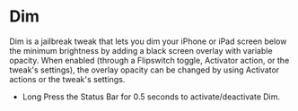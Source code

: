 Dim
===

Dim is a jailbreak tweak that lets you dim your iPhone or iPad screen below the minimum brightness by adding a black screen overlay with variable opacity. When enabled (through a Flipswitch toggle, Activator action, or the tweak's settings), the overlay opacity can be changed by using Activator actions or the tweak's settings.

- Long Press the Status Bar for 0.5 seconds to activate/deactivate Dim.
